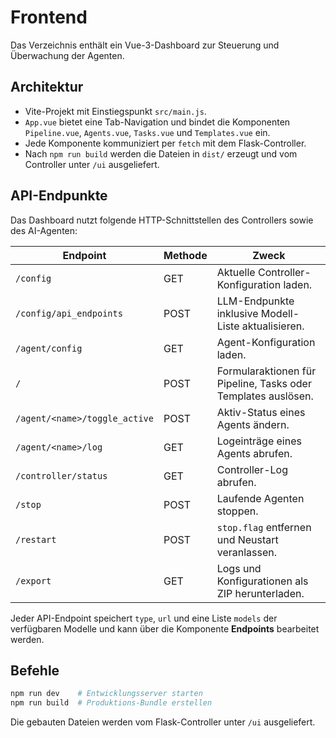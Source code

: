 # Frontend

Das Verzeichnis enthält ein Vue-3-Dashboard zur Steuerung und Überwachung der Agenten.

## Architektur

- Vite-Projekt mit Einstiegspunkt `src/main.js`.
- `App.vue` bietet eine Tab-Navigation und bindet die Komponenten `Pipeline.vue`, `Agents.vue`, `Tasks.vue` und `Templates.vue` ein.
- Jede Komponente kommuniziert per `fetch` mit dem Flask-Controller.
- Nach `npm run build` werden die Dateien in `dist/` erzeugt und vom Controller unter `/ui` ausgeliefert.

## API-Endpunkte

Das Dashboard nutzt folgende HTTP-Schnittstellen des Controllers sowie des AI-Agenten:

| Endpoint | Methode | Zweck |
|----------|--------|------|
| `/config` | GET | Aktuelle Controller-Konfiguration laden. |
| `/config/api_endpoints` | POST | LLM-Endpunkte inklusive Modell-Liste aktualisieren. |
| `/agent/config` | GET | Agent-Konfiguration laden. |
| `/` | POST | Formularaktionen für Pipeline, Tasks oder Templates auslösen. |
| `/agent/<name>/toggle_active` | POST | Aktiv-Status eines Agents ändern. |
| `/agent/<name>/log` | GET | Logeinträge eines Agents abrufen. |
| `/controller/status` | GET | Controller-Log abrufen. |
| `/stop` | POST | Laufende Agenten stoppen. |
| `/restart` | POST | `stop.flag` entfernen und Neustart veranlassen. |
| `/export` | GET | Logs und Konfigurationen als ZIP herunterladen. |

Jeder API-Endpoint speichert `type`, `url` und eine Liste `models` der verfügbaren Modelle und kann über die Komponente **Endpoints** bearbeitet werden.

## Befehle

```bash
npm run dev    # Entwicklungsserver starten
npm run build  # Produktions-Bundle erstellen
```

Die gebauten Dateien werden vom Flask-Controller unter `/ui` ausgeliefert.

